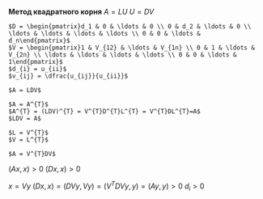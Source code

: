 **Метод квадратного корня**
	$A = LU$
	$U = DV$

	$D = \begin{pmatrix}d_1 & 0 & \ldots & 0 \\ 0 & d_2 & \ldots & 0 \\ \ldots & \ldots & \ldots & \ldots \\ 0 & 0 & \ldots & d_n\end{pmatrix}$
	$V = \begin{pmatrix}1 & V_{12} & \ldots & V_{1n} \\ 0 & 1 & \ldots & V_{2n} \\ \ldots & \ldots & \ldots & \ldots \\ 0 & 0 & \ldots & 1\end{pmatrix}$
	$d_{i} = u_{ii}$
	$v_{ij} = \dfrac{u_{ij}}{u_{ii}}$

	$A = LDV$

	$A = A^{T}$
	$A^{T} = (LDV)^{T} = V^{T}D^{T}L^{T} = V^{T}DL^{T}=A$
	$LDV = A$

	$L = V^{T}$
	$V = L^{T}$

	$A = V^{T}DV$

$(Ax, x) > 0$
$(Dx, x) > 0$

$x = Vy$
$(Dx, x) = (DVy, Vy) = (V^{T}DVy, y) = (Ay, y) > 0$
	$d_{i} > 0$